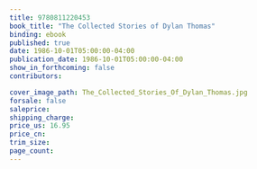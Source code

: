 ```yaml
---
title: 9780811220453
book_title: "The Collected Stories of Dylan Thomas"
binding: ebook
published: true
date: 1986-10-01T05:00:00-04:00
publication_date: 1986-10-01T05:00:00-04:00
show_in_forthcoming: false
contributors:

cover_image_path: The_Collected_Stories_Of_Dylan_Thomas.jpg
forsale: false
saleprice:
shipping_charge:
price_us: 16.95
price_cn:
trim_size:
page_count:
---
```


